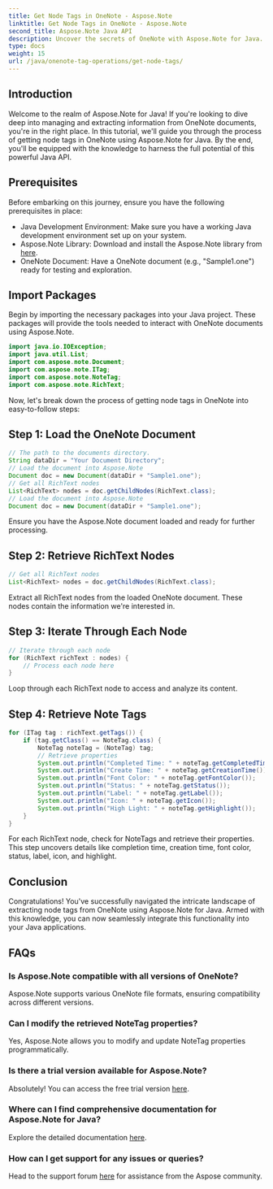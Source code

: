 ```yaml
---
title: Get Node Tags in OneNote - Aspose.Note
linktitle: Get Node Tags in OneNote - Aspose.Note
second_title: Aspose.Note Java API
description: Uncover the secrets of OneNote with Aspose.Note for Java. This guide empowers you to extract node tags effortlessly. Dive into the future of document manipulation!
type: docs
weight: 15
url: /java/onenote-tag-operations/get-node-tags/
---
```

## Introduction
Welcome to the realm of Aspose.Note for Java! If you're looking to dive deep into managing and extracting information from OneNote documents, you're in the right place. In this tutorial, we'll guide you through the process of getting node tags in OneNote using Aspose.Note for Java. By the end, you'll be equipped with the knowledge to harness the full potential of this powerful Java API.
## Prerequisites
Before embarking on this journey, ensure you have the following prerequisites in place:
- Java Development Environment: Make sure you have a working Java development environment set up on your system.
- Aspose.Note Library: Download and install the Aspose.Note library from [here](https://releases.aspose.com/note/java/).
- OneNote Document: Have a OneNote document (e.g., "Sample1.one") ready for testing and exploration.
## Import Packages
Begin by importing the necessary packages into your Java project. These packages will provide the tools needed to interact with OneNote documents using Aspose.Note.
```java
import java.io.IOException;
import java.util.List;
import com.aspose.note.Document;
import com.aspose.note.ITag;
import com.aspose.note.NoteTag;
import com.aspose.note.RichText;
```
Now, let's break down the process of getting node tags in OneNote into easy-to-follow steps:
## Step 1: Load the OneNote Document
```java
// The path to the documents directory.
String dataDir = "Your Document Directory";
// Load the document into Aspose.Note
Document doc = new Document(dataDir + "Sample1.one");
// Get all RichText nodes
List<RichText> nodes = doc.getChildNodes(RichText.class);
// Load the document into Aspose.Note
Document doc = new Document(dataDir + "Sample1.one");
```
Ensure you have the Aspose.Note document loaded and ready for further processing.
## Step 2: Retrieve RichText Nodes
```java
// Get all RichText nodes
List<RichText> nodes = doc.getChildNodes(RichText.class);
```
Extract all RichText nodes from the loaded OneNote document. These nodes contain the information we're interested in.
## Step 3: Iterate Through Each Node
```java
// Iterate through each node
for (RichText richText : nodes) {
    // Process each node here
}
```
Loop through each RichText node to access and analyze its content.
## Step 4: Retrieve Note Tags
```java
for (ITag tag : richText.getTags()) {
    if (tag.getClass() == NoteTag.class) {
        NoteTag noteTag = (NoteTag) tag;
        // Retrieve properties
        System.out.println("Completed Time: " + noteTag.getCompletedTime());
        System.out.println("Create Time: " + noteTag.getCreationTime());
        System.out.println("Font Color: " + noteTag.getFontColor());
        System.out.println("Status: " + noteTag.getStatus());
        System.out.println("Label: " + noteTag.getLabel());
        System.out.println("Icon: " + noteTag.getIcon());
        System.out.println("High Light: " + noteTag.getHighlight());
    }
}
```
For each RichText node, check for NoteTags and retrieve their properties. This step uncovers details like completion time, creation time, font color, status, label, icon, and highlight.
## Conclusion
Congratulations! You've successfully navigated the intricate landscape of extracting node tags from OneNote using Aspose.Note for Java. Armed with this knowledge, you can now seamlessly integrate this functionality into your Java applications.
## FAQs
### Is Aspose.Note compatible with all versions of OneNote?
Aspose.Note supports various OneNote file formats, ensuring compatibility across different versions.
### Can I modify the retrieved NoteTag properties?
Yes, Aspose.Note allows you to modify and update NoteTag properties programmatically.
### Is there a trial version available for Aspose.Note?
Absolutely! You can access the free trial version [here](https://releases.aspose.com/).
### Where can I find comprehensive documentation for Aspose.Note for Java?
Explore the detailed documentation [here](https://reference.aspose.com/note/java/).
### How can I get support for any issues or queries?
Head to the support forum [here](https://forum.aspose.com/c/note/28) for assistance from the Aspose community.
